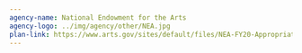 ```yaml
---
agency-name: National Endowment for the Arts
agency-logo: ../img/agency/other/NEA.jpg
plan-link: https://www.arts.gov/sites/default/files/NEA-FY20-Appropriations-Request.pdf
---
```

